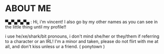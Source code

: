 # ABOUT ME
▀▄▀▄▀▄▀▄ : Hi, i'm vincent! I also go by my other names as you can see in the little thing until my profile!!


i use he/xe/shark/bit pronouns, i don't mind she/her or they/them if referring to a character or an IRL! 
I'm a minor and taken, please do not flirt with me at all, and don't kiss unless ur a friend. ( ponytown )
